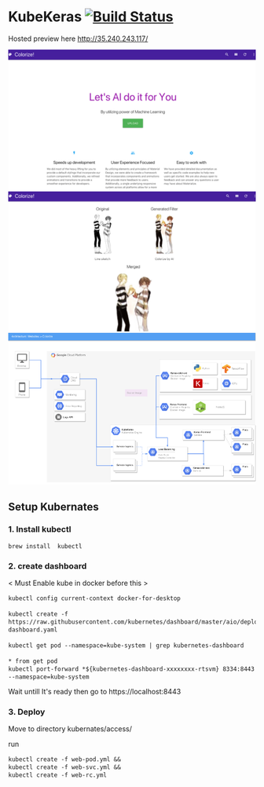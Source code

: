 # KubeKeras [![Build Status](https://travis-ci.org/Telexine/KubeKeras.svg?branch=master)](https://travis-ci.org/Telexine/KubeKeras)

Hosted preview here 
http://35.240.243.117/


![Screenshot](https://github.com/Telexine/KubeKeras/blob/master/s1.png)
![Screenshot](https://github.com/Telexine/KubeKeras/blob/master/s2.png)
![Screenshot](https://github.com/Telexine/KubeKeras/blob/master/s3.png)
## Setup Kubernates

### 1. Install kubectl

```
brew install  kubectl
```

### 2. create dashboard

< Must Enable kube in docker before this >
```
kubectl config current-context docker-for-desktop

kubectl create -f https://raw.githubusercontent.com/kubernetes/dashboard/master/aio/deploy/recommended/kubernetes-dashboard.yaml

kubectl get pod --namespace=kube-system | grep kubernetes-dashboard

* from get pod
kubectl port-forward *${kubernetes-dashboard-xxxxxxxx-rtsvm} 8334:8443 --namespace=kube-system

```

Wait untill It's ready then go to https://localhost:8443

### 3. Deploy  
Move to directory kubernates/access/

run
```
kubectl create -f web-pod.yml &&
kubectl create -f web-svc.yml &&
kubectl create -f web-rc.yml

```
